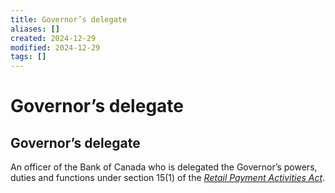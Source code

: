 ```yaml
---
title: Governor’s delegate
aliases: []
created: 2024-12-29
modified: 2024-12-29
tags: []
---
```

# Governor’s delegate
## Governor’s delegate

An officer of the Bank of Canada who is delegated the Governor’s powers, duties and functions under section 15(1) of the _[Retail Payment Activities Act](https://laws-lois.justice.gc.ca/eng/acts/r-7.36/FullText.html)_.
